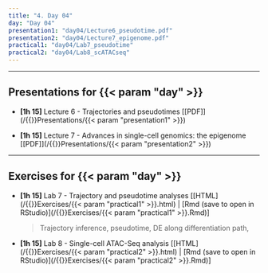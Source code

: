 ```yaml
---
title: "4. Day 04"
day: "Day 04"
presentation1: "day04/Lecture6_pseudotime.pdf"
presentation2: "day04/Lecture7_epigenome.pdf"
practical1: "day04/Lab7_pseudotime"
practical2: "day04/Lab8_scATACseq"
---
```


---

## Presentations for {{< param "day" >}}

- **\[1h 15\]** Lecture 6 - Trajectories and pseudotimes
[[PDF]](/{{<myPackageUrl>}}Presentations/{{< param "presentation1" >}})

- **\[1h 15\]** Lecture 7 - Advances in single-cell genomics: the epigenome
[[PDF]](/{{<myPackageUrl>}}Presentations/{{< param "presentation2" >}})

---

## Exercises for {{< param "day" >}}

-  **\[1h 15\]** Lab 7 - Trajectory and pseudotime analyses 
    [[HTML](/{{<myPackageUrl>}}Exercises/{{< param "practical1" >}}.html) | [Rmd (save to open in RStudio)](/{{<myPackageUrl>}}Exercises/{{< param "practical1" >}}.Rmd)]

    > Trajectory inference, pseudotime, DE along differentiation path, 
    
-  **\[1h 15\]** Lab 8 - Single-cell ATAC-Seq analysis
    [[HTML](/{{<myPackageUrl>}}Exercises/{{< param "practical2" >}}.html) | [Rmd (save to open in RStudio)](/{{<myPackageUrl>}}Exercises/{{< param "practical2" >}}.Rmd)]

